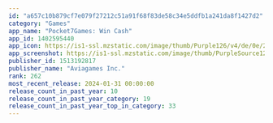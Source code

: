 ```yaml
---
id: "a657c10b879cf7e079f27212c51a91f68f83de58c34e5ddfb1a241da8f1427d2"
category: "Games"
app_name: "Pocket7Games: Win Cash"
app_id: 1402595440
app_icon: https://is1-ssl.mzstatic.com/image/thumb/Purple126/v4/de/0e/27/de0e2704-ef28-9173-69fd-2163565ae672/AppIcon-0-0-1x_U007emarketing-0-0-0-7-0-0-sRGB-0-0-0-GLES2_U002c0-512MB-85-220-0-0.png/1024x1024bb.png
app_screenshot: https://is1-ssl.mzstatic.com/image/thumb/PurpleSource126/v4/a4/6d/02/a46d025b-239a-10ec-98e9-c0a855a2ef69/12ad6876-5cbf-4f3f-bfdc-42fe87680d98_2.jpg/1242x2688bb.png
publisher_id: 1513192817
publisher_name: "Aviagames Inc."
rank: 262
most_recent_release: 2024-01-31 00:00:00
release_count_in_past_year: 10
release_count_in_past_year_category: 19
release_count_in_past_year_top_in_category: 33
---
```

